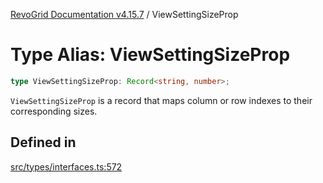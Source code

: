 [RevoGrid Documentation v4.15.7](README.md) / ViewSettingSizeProp

# Type Alias: ViewSettingSizeProp

```ts
type ViewSettingSizeProp: Record<string, number>;
```

`ViewSettingSizeProp` is a record that maps column or row indexes to their
corresponding sizes.

## Defined in

[src/types/interfaces.ts:572](https://github.com/revolist/revogrid/blob/4b66617ba213e84ecc08d523780ce49415de163a/src/types/interfaces.ts#L572)
